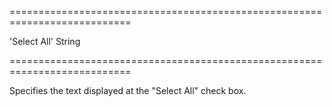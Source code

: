 <!--**
/*-------------------------------------------
    Auto-generated file. Do not modify.
-------------------------------------------

**-->
===========================================================================
<!--default-->'Select All'<!--/default-->
<!--type-->String<!--/type-->
===========================================================================

<!--shortDescription-->
Specifies the text displayed at the "Select All" check box.
<!--/shortDescription-->

<!--fullDescription-->

<!--/fullDescription-->